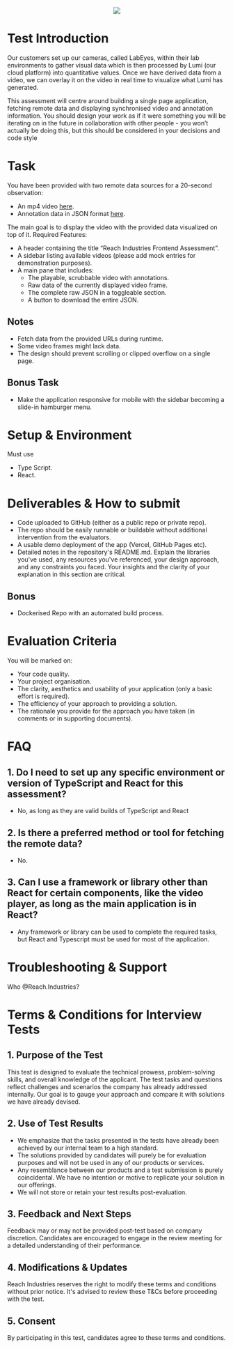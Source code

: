 <p align="center">
<img src=https://via.placeholder.com/150/>
</p>

# Test Introduction


Our customers set up our cameras, called LabEyes, within their lab environments to gather visual data which is then processed by Lumi (our cloud platform) into quantitative values. Once we have derived data from a video, we can overlay it on the video in real time to visualize what Lumi has generated.

This assessment will centre around building a single page application, fetching remote data and displaying synchronised video and annotation information.
You should design your work as if it were something you will be iterating on in the future in collaboration with other people - you won’t actually be doing this, but this should be considered in your decisions and code style

# Task

You have been provided with two remote data sources for a 20-second observation:

- An mp4 video [here](https://reach-industries-candidate-tests.s3.eu-west-2.amazonaws.com/FrontendCandidateTest-FINAL.mp4).
- Annotation data in JSON format [here](https://reach-industries-candidate-tests.s3.eu-west-2.amazonaws.com/FrontendCandidateTest-FINAL.json).

The main goal is to display the video with the provided data visualized on top of it.
Required Features:
- A header containing the title “Reach Industries Frontend Assessment”.
- A sidebar listing available videos (please add mock entries for demonstration purposes).
- A main pane that includes:
  - The playable, scrubbable video with annotations.
  - Raw data of the currently displayed video frame.
  - The complete raw JSON in a toggleable section.
  - A button to download the entire JSON.

## Notes
- Fetch data from the provided URLs during runtime.
- Some video frames might lack data.
- The design should prevent scrolling or clipped overflow on a single page.

## Bonus Task

- Make the application responsive for mobile with the sidebar becoming a slide-in hamburger menu.

# Setup & Environment

Must use
- Type Script.
- React.

# Deliverables & How to submit

- Code uploaded to GitHub (either as a public repo or private repo).
- The repo should be easily runnable or buildable without additional intervention from the evaluators.
- A usable demo deployment of the app (Vercel, GitHub Pages etc).
- Detailed notes in the repository's README.md. Explain the libraries you've used, any resources you've referenced, your design approach, and any constraints you faced. Your insights and the clarity of your explanation in this section are critical.

## Bonus

- Dockerised Repo with an automated build process.

# Evaluation Criteria

You will be marked on:
- Your code quality.
- Your project organisation.
- The clarity, aesthetics and usability of your application (only a basic effort is required).
- The efficiency of your approach to providing a solution.
- The rationale you provide for the approach you have taken (in comments or in supporting documents).

# FAQ
## 1. Do I need to set up any specific environment or version of TypeScript and React for this assessment?
- No, as long as they are valid builds of TypeScript and React

## 2. Is there a preferred method or tool for fetching the remote data?
- No. 

## 3. Can I use a framework or library other than React for certain components, like the video player, as long as the main application is in React?
- Any framework or library can be used to complete the required tasks, but React and Typescript must be used for most of the application. 

# Troubleshooting & Support
Who @Reach.Industries?

# Terms & Conditions for Interview Tests

## 1. Purpose of the Test
This test is designed to evaluate the technical prowess, problem-solving skills, and overall knowledge of the applicant. The test tasks and questions reflect challenges and scenarios the company has already addressed internally. Our goal is to gauge your approach and compare it with solutions we have already devised.

## 2. Use of Test Results
- We emphasize that the tasks presented in the tests have already been achieved by our internal team to a high standard.
- The solutions provided by candidates will purely be for evaluation purposes and will not be used in any of our products or services.
- Any resemblance between our products and a test submission is purely coincidental. We have no intention or motive to replicate your solution in our offerings.
- We will not store or retain your test results post-evaluation.

## 3. Feedback and Next Steps
Feedback may or may not be provided post-test based on company discretion. Candidates are encouraged to engage in the review meeting for a detailed understanding of their performance.

## 4. Modifications & Updates
Reach Industries reserves the right to modify these terms and conditions without prior notice. It's advised to review these T&Cs before proceeding with the test.

## 5. Consent
By participating in this test, candidates agree to these terms and conditions.

